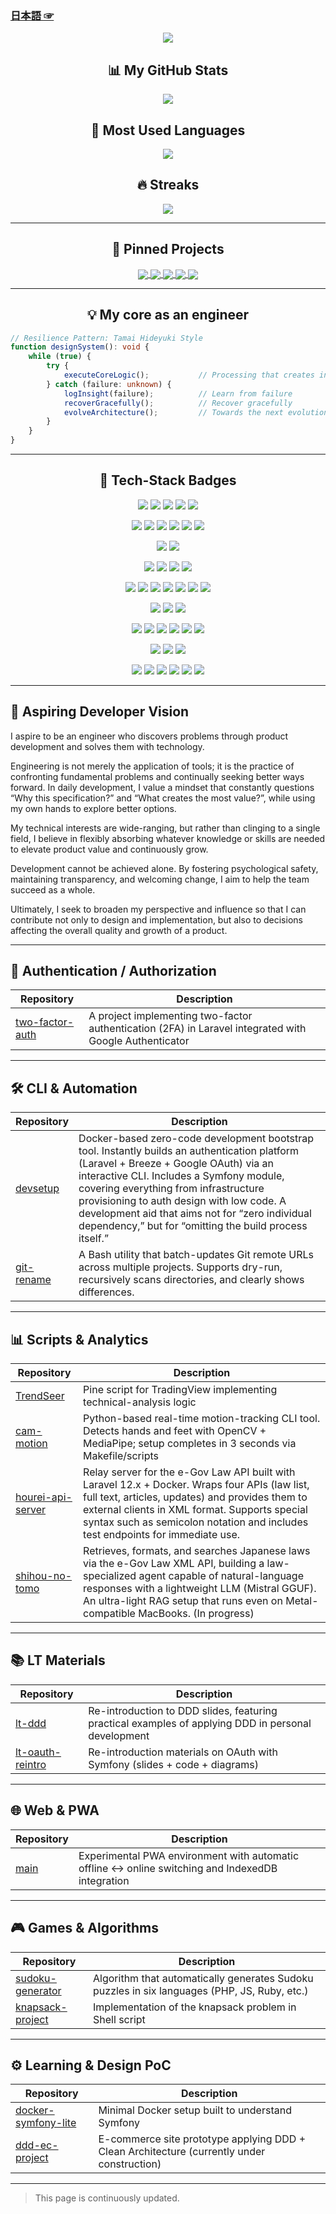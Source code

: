 ### [日本語 ☞](../README.md)


<!-- Typing Banner -->
<p align="center">
  <img src="https://readme-typing-svg.demolab.com?font=Fira+Code&size=26&pause=1000&center=true&width=440&lines=Welcome+to+my+GitHub!" />
</p>


<h2 align="center">📊 My GitHub Stats</h2>

<p align="center">
  <img src="https://github-readme-stats.vercel.app/api?username=tamai-hideyuki&show_icons=true&count_private=true&include_all_commits=true&hide_border=true&theme=tokyonight&custom_title=The%20Code%20Hideyuki's%20Stats" />
</p>


<h2 align="center">🧩 Most Used Languages</h2>

<p align="center">
  <img src="https://github-readme-stats.vercel.app/api/top-langs/?username=tamai-hideyuki&layout=compact&langs_count=8&hide_border=true&theme=tokyonight" />
</p>


<h2 align="center">🔥 Streaks</h2>

<p align="center">
  <img src="https://streak-stats.demolab.com?user=tamai-hideyuki&theme=tokyonight&hide_border=true" />
</p>

---

<h2 align="center">📌 Pinned Projects</h2>

<p align="center">
  <a href="https://github.com/tamai-hideyuki/rfc-chronicle.git">
    <img align="center" src="https://github-readme-stats.vercel.app/api/pin/?username=tamai-hideyuki&repo=rfc-chronicle&theme=tokyonight" />

  </a>
  <a href="https://github.com/tamai-hideyuki/recrui-track.git">
    <img align="center" src="https://github-readme-stats.vercel.app/api/pin/?username=tamai-hideyuki&repo=recrui-track&theme=tokyonight" />

  </a>
  <a href="https://github.com/tamai-hideyuki/devsetup.git">
    <img align="center" src="https://github-readme-stats.vercel.app/api/pin/?username=tamai-hideyuki&repo=devsetup&theme=tokyonight" />

  </a>
  <a href="https://github.com/tamai-hideyuki/ec-ddd-php-sample.git">
    <img align="center" src="https://github-readme-stats.vercel.app/api/pin/?username=tamai-hideyuki&repo=ec-ddd-php-sample&theme=tokyonight" />

  </a>
  <a href="https://github.com/tamai-hideyuki/hourei-api-server.git">
    <img align="center" src="https://github-readme-stats.vercel.app/api/pin/?username=tamai-hideyuki&repo=hourei-api-server&theme=tokyonight" />

  </a>
</p>

---


<h2 align="center">💡 My core as an engineer</h2>

```ts
// Resilience Pattern: Tamai Hideyuki Style
function designSystem(): void {
    while (true) {
        try {
            executeCoreLogic();           // Processing that creates intrinsic value
        } catch (failure: unknown) {
            logInsight(failure);          // Learn from failure
            recoverGracefully();          // Recover gracefully
            evolveArchitecture();         // Towards the next evolution
        }
    }
}
```

---


<h2 align="center">🧰 Tech-Stack Badges</h2>

<p align="center">
  <!-- 🐍 バックエンド -->
  <img src="https://img.shields.io/badge/PHP-777BB4?style=for-the-badge&logo=php&logoColor=white"/>
  <img src="https://img.shields.io/badge/Python-3776AB?style=for-the-badge&logo=python&logoColor=white"/>
  <img src="https://img.shields.io/badge/Ruby-CC342D?style=for-the-badge&logo=ruby&logoColor=white"/>
  <img src="https://img.shields.io/badge/Java-007396?style=for-the-badge&logo=java&logoColor=white"/>
  <img src="https://img.shields.io/badge/C++-00599C?style=for-the-badge&logo=c%2b%2b&logoColor=white"/>
</p>

<p align="center">
  <!-- 🎨 フロントエンド -->
  <img src="https://img.shields.io/badge/React-61DAFB?style=for-the-badge&logo=react&logoColor=black"/>
  <img src="https://img.shields.io/badge/Tailwind_CSS-38B2AC?style=for-the-badge&logo=tailwindcss&logoColor=white"/>
  <img src="https://img.shields.io/badge/HTML5-E34F26?style=for-the-badge&logo=html5&logoColor=white"/>
  <img src="https://img.shields.io/badge/CSS3-1572B6?style=for-the-badge&logo=css3&logoColor=white"/>
  <img src="https://img.shields.io/badge/JavaScript-F7DF1E?style=for-the-badge&logo=javascript&logoColor=black"/>
  <img src="https://img.shields.io/badge/Vite-646CFF?style=for-the-badge&logo=vite&logoColor=white"/>
</p>

<p align="center">
  <!-- 🖥️ スクリプト -->
  <img src="https://img.shields.io/badge/ShellScript-4EAA25?style=for-the-badge&logo=gnu-bash&logoColor=white"/>
  <img src="https://img.shields.io/badge/Bash-v5.1-4EAA25?style=for-the-badge&logo=gnu-bash&logoColor=white"/>
</p>

<p align="center">
  <!-- 🧱 フレームワーク -->
  <img src="https://img.shields.io/badge/Laravel-FF2D20?style=for-the-badge&logo=laravel&logoColor=white"/>
  <img src="https://img.shields.io/badge/Symfony-000000?style=for-the-badge&logo=symfony&logoColor=white"/>
  <img src="https://img.shields.io/badge/OAuth2-0066CC?style=for-the-badge"/>
  <img src="https://img.shields.io/badge/Google_Auth-4285F4?style=for-the-badge&logo=google"/>
</p>

<p align="center">
  <!-- 🛠️ インフラ・自動化 -->
  <img src="https://img.shields.io/badge/Docker-2496ED?style=for-the-badge&logo=docker&logoColor=white"/>
  <img src="https://img.shields.io/badge/Makefile-000000?style=for-the-badge&logo=gnu&logoColor=white"/>
  <img src="https://img.shields.io/badge/Git-F05032?style=for-the-badge&logo=git&logoColor=white"/>
  <img src="https://img.shields.io/badge/MySQL-4479A1?style=for-the-badge&logo=mysql&logoColor=white"/>
  <img src="https://img.shields.io/badge/Nginx-009639?style=for-the-badge&logo=nginx&logoColor=white"/>
  <img src="https://img.shields.io/badge/Linux-FCC624?style=for-the-badge&logo=linux&logoColor=black"/>
  <img src="https://img.shields.io/badge/cURL-005571?style=for-the-badge&logo=curl&logoColor=white"/>
</p>

<p align="center">
  <!-- 📱 PWA・オフライン -->
  <img src="https://img.shields.io/badge/PWA-5A0FC8?style=for-the-badge&logo=pwa"/>
  <img src="https://img.shields.io/badge/IndexedDB-003366?style=for-the-badge"/>
  <img src="https://img.shields.io/badge/Service_Worker-000000?style=for-the-badge"/>
</p>

<p align="center">
  <!-- ⚖️ 法・RAG・解析 -->
  <img src="https://img.shields.io/badge/e--Gov_API-0066CC?style=for-the-badge&logo=government&logoColor=white"/>
  <img src="https://img.shields.io/badge/RAG-FF6F00?style=for-the-badge"/>
  <img src="https://img.shields.io/badge/FAISS-4DABF7?style=for-the-badge&logo=facebook&logoColor=white"/>
  <img src="https://img.shields.io/badge/SentenceTransformers-3F3F3F?style=for-the-badge&logo=transformers&logoColor=white"/>
  <img src="https://img.shields.io/badge/GGUF-quantized-lightgrey?style=for-the-badge"/>
  <img src="https://img.shields.io/badge/Apple_Metal-Compatible-black?style=for-the-badge&logo=apple&logoColor=white"/>
</p>

<p align="center">
  <!-- 🖥️ コア技術 -->
  <img src="https://img.shields.io/badge/OpenCV-5C3EE8?style=for-the-badge&logo=opencv&logoColor=white"/>
  <img src="https://img.shields.io/badge/MediaPipe-00F2C3?style=for-the-badge&logo=mediapipe&logoColor=white"/>
  <img src="https://img.shields.io/badge/NumPy-013243?style=for-the-badge&logo=numpy&logoColor=white"/>
</p>

<p align="center">
  <!-- 📚 その他 -->
  <img src="https://img.shields.io/badge/venv-enabled-444444?style=for-the-badge"/>
  <img src="https://img.shields.io/badge/pip-latest-009688?style=for-the-badge&logo=pypi&logoColor=white"/>
  <img src="https://img.shields.io/badge/Markdown-000000?style=for-the-badge&logo=markdown"/>
  <img src="https://img.shields.io/badge/REST_API-009688?style=for-the-badge&logo=rest&logoColor=white"/>
  <img src="https://img.shields.io/badge/XML-EB5E28?style=for-the-badge&logo=html5&logoColor=white"/>
  <img src="https://img.shields.io/badge/Wireshark-1679A7?style=for-the-badge&logo=wireshark"/>
</p>

---

## 🌱 Aspiring Developer Vision
I aspire to be an engineer who discovers problems through product development and solves them with technology.

Engineering is not merely the application of tools; it is the practice of confronting fundamental problems and continually seeking better ways forward. In daily development, I value a mindset that constantly questions “Why this specification?” and “What creates the most value?”, while using my own hands to explore better options.

My technical interests are wide-ranging, but rather than clinging to a single field, I believe in flexibly absorbing whatever knowledge or skills are needed to elevate product value and continuously grow.

Development cannot be achieved alone. By fostering psychological safety, maintaining transparency, and welcoming change, I aim to help the team succeed as a whole.

Ultimately, I seek to broaden my perspective and influence so that I can contribute not only to design and implementation, but also to decisions affecting the overall quality and growth of a product.

---
## 🔐 Authentication / Authorization

| Repository | Description |
|--------------|------|
| [two-factor-auth](https://github.com/tamai-hideyuki/two-factor-auth.git) | A project implementing two-factor authentication (2FA) in Laravel integrated with Google Authenticator |

---
## 🛠 CLI & Automation

| Repository | Description |
|--------------|------|
| [devsetup](https://github.com/tamai-hideyuki/devsetup.git) | Docker-based zero-code development bootstrap tool. Instantly builds an authentication platform (Laravel + Breeze + Google OAuth) via an interactive CLI. Includes a Symfony module, covering everything from infrastructure provisioning to auth design with low code. A development aid that aims not for “zero individual dependency,” but for “omitting the build process itself.” |
| [git-rename](https://github.com/tamai-hideyuki/git-rename.git) | A Bash utility that batch-updates Git remote URLs across multiple projects. Supports dry-run, recursively scans directories, and clearly shows differences. |

---

## 📊 Scripts & Analytics

| Repository                                                                 | Description                                                                                                           |
|------------------------------------------------------------------------|--------------------------------------------------------------------------------------------------------------|
| [TrendSeer](https://github.com/tamai-hideyuki/TrendSeer.git)           | Pine script for TradingView implementing technical-analysis logic                                                                      |
| [cam-motion](https://github.com/tamai-hideyuki/cam-motion.git)                                                         | Python-based real-time motion-tracking CLI tool. Detects hands and feet with OpenCV + MediaPipe; setup completes in 3 seconds via Makefile/scripts |
| [hourei-api-server](https://github.com/tamai-hideyuki/hourei-api-server.git) | Relay server for the e-Gov Law API built with Laravel 12.x + Docker. Wraps four APIs (law list, full text, articles, updates) and provides them to external clients in XML format. Supports special syntax such as semicolon notation and includes test endpoints for immediate use. |
| [shihou-no-tomo](https://github.com/tamai-hideyuki/shihou-no-tomo.git) | 	Retrieves, formats, and searches Japanese laws via the e-Gov Law XML API, building a law-specialized agent capable of natural-language responses with a lightweight LLM (Mistral GGUF). An ultra-light RAG setup that runs even on Metal-compatible MacBooks. (In progress) |
---

## 📚 LT Materials

| Repository | Description |
|--------------|------|
| [lt-ddd](https://github.com/tamai-hideyuki/lt-ddd.git) | Re-introduction to DDD slides, featuring practical examples of applying DDD in personal development |
| [lt-oauth-reintro](https://github.com/tamai-hideyuki/lt-oauth-reintro.git) | Re-introduction materials on OAuth with Symfony (slides + code + diagrams)|

---

## 🌐 Web & PWA

| Repository | Description                                                                                      |
|--------------|--------------------------------------------------------------------------------------------------|
| [main](https://github.com/tamai-hideyuki/main.git) | Experimental PWA environment with automatic offline ↔ online switching and IndexedDB integration |

---

## 🎮 Games & Algorithms

| Repository | Description |
|--------------|------|
| [sudoku-generator](https://github.com/tamai-hideyuki/sudoku-generator.git) | Algorithm that automatically generates Sudoku puzzles in six languages (PHP, JS, Ruby, etc.) |
| [knapsack-project](https://github.com/tamai-hideyuki/knapsack-project.git) | 	Implementation of the knapsack problem in Shell script |

---

## ⚙️ Learning & Design PoC

| Repository | Description                                      |
|--------------|-----------------------------------------|
| [docker-symfony-lite](https://github.com/tamai-hideyuki/docker-symfony-lite.git) | Minimal Docker setup built to understand Symfony             |
| [ddd-ec-project](https://github.com/tamai-hideyuki/ddd-ec-project.git) | 	E-commerce site prototype applying DDD + Clean Architecture (currently under construction) |
---

> This page is continuously updated.
